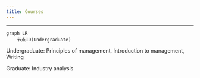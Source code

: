 ```yaml
---
title: Courses
---
```

---

```mermaid
graph LR
    节点ID(Undergraduate)
 ```
 Undergraduate: Principles of management, Introduction to management, Writing
    
 Graduate: Industry analysis 


